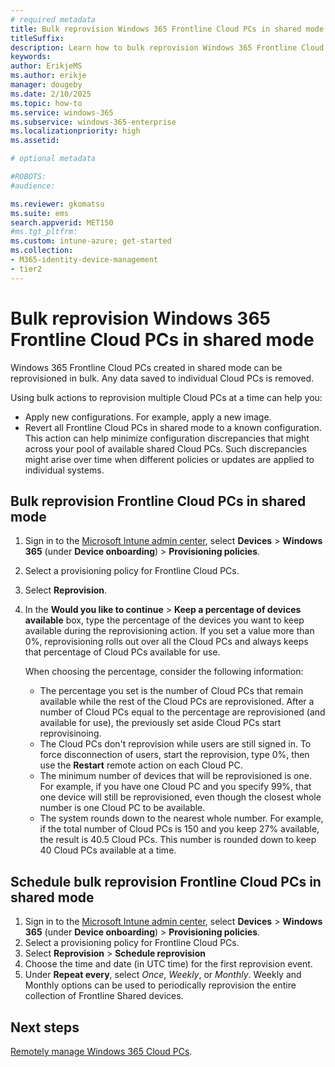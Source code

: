 ```yaml
---
# required metadata
title: Bulk reprovision Windows 365 Frontline Cloud PCs in shared mode
titleSuffix:
description: Learn how to bulk reprovision Windows 365 Frontline Cloud PCs in shared mode
keywords:
author: ErikjeMS  
ms.author: erikje
manager: dougeby
ms.date: 2/10/2025
ms.topic: how-to
ms.service: windows-365
ms.subservice: windows-365-enterprise
ms.localizationpriority: high
ms.assetid: 

# optional metadata

#ROBOTS:
#audience:

ms.reviewer: gkomatsu
ms.suite: ems
search.appverid: MET150
#ms.tgt_pltfrm:
ms.custom: intune-azure; get-started
ms.collection:
- M365-identity-device-management
- tier2
---
```


# Bulk reprovision Windows 365 Frontline Cloud PCs in shared mode

Windows 365 Frontline Cloud PCs created in shared mode can be reprovisioned in bulk. Any data saved to individual Cloud PCs is removed.

Using bulk actions to reprovision multiple Cloud PCs at a time can help you:

- Apply new configurations. For example, apply a new image.
- Revert all Frontline Cloud PCs in shared mode to a known configuration. This action can help minimize configuration discrepancies that might across your pool of available shared Cloud PCs. Such discrepancies might arise over time when different policies or updates are applied to individual systems.

## Bulk reprovision Frontline Cloud PCs in shared mode

1. Sign in to the [Microsoft Intune admin center](https://go.microsoft.com/fwlink/?linkid=2109431), select **Devices** > **Windows 365** (under **Device onboarding**) > **Provisioning policies**.
2. Select a provisioning policy for Frontline Cloud PCs.
3. Select **Reprovision**.
4. In the **Would you like to continue** > **Keep a percentage of devices available** box, type the percentage of the devices you want to keep available during the reprovisioning action. If you set a value more than 0%, reprovisioning rolls out over all the Cloud PCs and always keeps that percentage of Cloud PCs available for use.

    When choosing the percentage, consider the following information:
      - The percentage you set is the number of Cloud PCs that remain available while the rest of the Cloud PCs are reprovisioned. After a number of Cloud PCs equal to the percentage are reprovisioned (and available for use), the previously set aside Cloud PCs start reprovisinoing.
      - The Cloud PCs don't reprovision while users are still signed in. To force disconnection of users, start the reprovision, type 0%, then use the **Restart** remote action on each Cloud PC.
      - The minimum number of devices that will be reprovisioned is one. For example, if you have one Cloud PC and you specify 99%, that one device will still be reprovisioned, even though the closest whole number is one Cloud PC to be available.
      - The system rounds down to the nearest whole number. For example, if the total number of Cloud PCs is 150 and you keep 27% available, the result is 40.5 Cloud PCs. This number is rounded down to keep 40 Cloud PCs available at a time.

## Schedule bulk reprovision Frontline Cloud PCs in shared mode

1. Sign in to the [Microsoft Intune admin center](https://go.microsoft.com/fwlink/?linkid=2109431), select **Devices** > **Windows 365** (under **Device onboarding**) > **Provisioning policies**.
2. Select a provisioning policy for Frontline Cloud PCs.
3. Select **Reprovision** > **Schedule reprovision**
4. Choose the time and date (in UTC time) for the first reprovision event.
5. Under **Repeat every**, select *Once*, *Weekly*, or *Monthly*. Weekly and Monthly options can be used to periodically reprovision the entire collection of Frontline Shared devices.

<!-- ########################## -->
## Next steps

[Remotely manage Windows 365 Cloud PCs](remotely-manage-cloud-pc.md).

